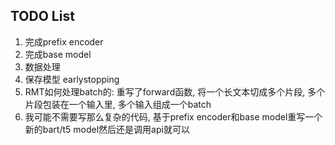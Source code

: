 ## TODO List 
1. 完成prefix encoder
2. 完成base model
3. 数据处理
4. 保存模型 earlystopping
5. RMT如何处理batch的: 重写了forward函数, 将一个长文本切成多个片段, 多个片段包装在一个输入里, 多个输入组成一个batch
6. 我可能不需要写那么复杂的代码, 基于prefix encoder和base model重写一个新的bart/t5 model然后还是调用api就可以